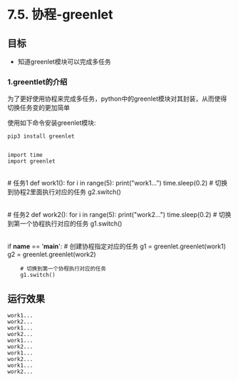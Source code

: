# 7.5. 协程-greenlet

目标
--

*   知道greenlet模块可以完成多任务

### 1.greentlet的介绍

为了更好使用协程来完成多任务，python中的greenlet模块对其封装，从而使得切换任务变的更加简单

使用如下命令安装greenlet模块:

    pip3 install greenlet


    import time
    import greenlet


​    
    # 任务1
    def work1():
        for i in range(5):
            print("work1...")
            time.sleep(0.2)
            # 切换到协程2里面执行对应的任务
            g2.switch()


​    
    # 任务2
    def work2():
        for i in range(5):
            print("work2...")
            time.sleep(0.2)
            # 切换到第一个协程执行对应的任务
            g1.switch()


​    
    if __name__ == '__main__':
        # 创建协程指定对应的任务
        g1 = greenlet.greenlet(work1)
        g2 = greenlet.greenlet(work2)
    
        # 切换到第一个协程执行对应的任务
        g1.switch()


运行效果
----

    work1...
    work2...
    work1...
    work2...
    work1...
    work2...
    work1...
    work2...
    work1...
    work2...
